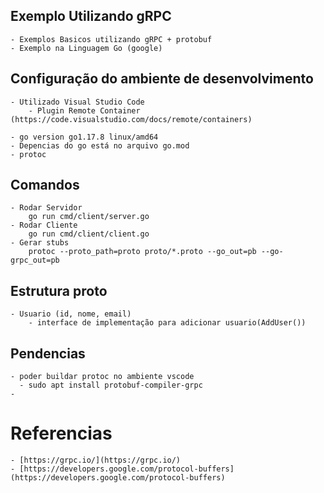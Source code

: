

## Exemplo Utilizando gRPC 

    - Exemplos Basicos utilizando gRPC + protobuf 
    - Exemplo na Linguagem Go (google)

## Configuração do ambiente de desenvolvimento

    - Utilizado Visual Studio Code 
        - Plugin Remote Container (https://code.visualstudio.com/docs/remote/containers) 
    
    - go version go1.17.8 linux/amd64
    - Depencias do go está no arquivo go.mod
    - protoc
  
## Comandos

    - Rodar Servidor
        go run cmd/client/server.go
    - Rodar Cliente
        go run cmd/client/client.go
    - Gerar stubs
        protoc --proto_path=proto proto/*.proto --go_out=pb --go-grpc_out=pb

## Estrutura proto

    - Usuario (id, nome, email)
        - interface de implementação para adicionar usuario(AddUser())

## Pendencias

    - poder buildar protoc no ambiente vscode 
      - sudo apt install protobuf-compiler-grpc
    - 
# Referencias 

    - [https://grpc.io/](https://grpc.io/)
    - [https://developers.google.com/protocol-buffers](https://developers.google.com/protocol-buffers)
